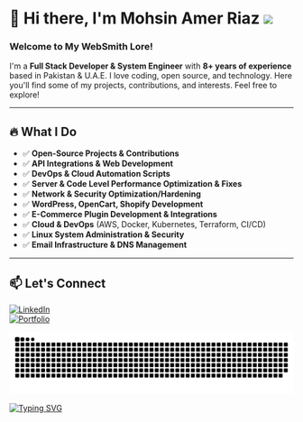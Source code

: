 # 👋 Hi there, I'm Mohsin Amer Riaz ![](https://komarev.com/ghpvc/?username=mohsinamerriaz)

### Welcome to My WebSmith Lore!
I'm a **Full Stack Developer & System Engineer** with **8+ years of experience** based in Pakistan & U.A.E. I love coding, open source, and technology. Here you'll find some of my projects, contributions, and interests. Feel free to explore!

---

## 🔥 What I Do
- ✅ **Open-Source Projects & Contributions**
- ✅ **API Integrations & Web Development**
- ✅ **DevOps & Cloud Automation Scripts**
- ✅ **Server & Code Level Performance Optimization & Fixes**
- ✅ **Network & Security Optimization/Hardening**
- ✅ **WordPress, OpenCart, Shopify Development**
- ✅ **E-Commerce Plugin Development & Integrations**
- ✅ **Cloud & DevOps** (AWS, Docker, Kubernetes, Terraform, CI/CD)
- ✅ **Linux System Administration & Security**
- ✅ **Email Infrastructure & DNS Management**

---

## 📫 Let's Connect
[![LinkedIn](https://img.shields.io/badge/LinkedIn-Connect-blue?style=flat&logo=linkedin)](https://linkedin.com/in/mohsinamerriaz)  
[![Portfolio](https://img.shields.io/badge/Portfolio-Visit-green?style=flat&logo=google-chrome)](https://mohsin.one) 

![snake gif](https://raw.githubusercontent.com/Platane/snk/output/github-contribution-grid-snake.svg)

[![Typing SVG](https://readme-typing-svg.herokuapp.com?font=Montserrat&weight=700&size=22&duration=3000&pause=1000&color=FED257&center=true&width=435&lines=%F0%9F%9A%80+Always+learning+%26+building!;Get+in+Touch+on+LinkedIn)](https://git.io/typing-svg)